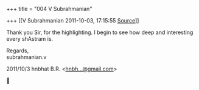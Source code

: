 +++
title = "004 V Subrahmanian"

+++
[[V Subrahmanian	2011-10-03, 17:15:55 [Source](https://groups.google.com/g/bvparishat/c/koLF2fJHNIs)]]



Thank you Sir, for the highlighting. I begin to see how deep and interesting every shAstram is.  
  
Regards,  
subrahmanian.v  
  

2011/10/3 hnbhat B.R. \<[hnbh...@gmail.com]()\>




